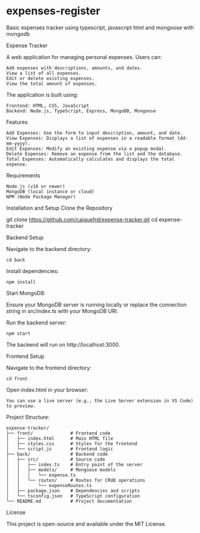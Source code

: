 # expenses-register
Basic expenses tracker using typescript, javascript html and mongoose with mongodb

Expense Tracker

A web application for managing personal expenses. Users can:

    Add expenses with descriptions, amounts, and dates.
    View a list of all expenses.
    Edit or delete existing expenses.
    View the total amount of expenses.

The application is built using:

    Frontend: HTML, CSS, JavaScript
    Backend: Node.js, TypeScript, Express, MongoDB, Mongoose

Features

    Add Expenses: Use the form to input description, amount, and date.
    View Expenses: Displays a list of expenses in a readable format (dd-mm-yyyy).
    Edit Expenses: Modify an existing expense via a popup modal.
    Delete Expenses: Remove an expense from the list and the database.
    Total Expenses: Automatically calculates and displays the total expense.

Requirements

    Node.js (v16 or newer)
    MongoDB (local instance or cloud)
    NPM (Node Package Manager)

Installation and Setup
Clone the Repository

git clone https://github.com/caiquefrd/expense-tracker.git
cd expense-tracker

Backend Setup

Navigate to the backend directory:

    cd back

Install dependencies:

    npm install

Start MongoDB:

Ensure your MongoDB server is running locally or replace the connection string in src/index.ts with your MongoDB URI.

Run the backend server:

    npm start

The backend will run on http://localhost:3000.

Frontend Setup

Navigate to the frontend directory:

    cd front

Open index.html in your browser:

    You can use a live server (e.g., the Live Server extension in VS Code) to preview.

Project Structure:

    expense-tracker/
    ├── front/              # Frontend code
    │   ├── index.html      # Main HTML file
    │   ├── styles.css      # Styles for the frontend
    │   └── script.js       # Frontend logic
    ├── back/               # Backend code
    │   ├── src/            # Source code
    │   │   ├── index.ts    # Entry point of the server
    │   │   ├── models/     # Mongoose models
    │   │   │   └── expense.ts
    │   │   └── routes/     # Routes for CRUD operations
    │   │       └── expenseRoutes.ts
    │   ├── package.json    # Dependencies and scripts
    │   └── tsconfig.json   # TypeScript configuration
    └── README.md           # Project documentation


License

This project is open-source and available under the MIT License.
